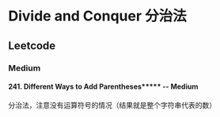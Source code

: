 # Divide and Conquer 分治法

## Leetcode

### Medium

#### 241. Different Ways to Add Parentheses***** -- Medium
分治法，注意没有运算符号的情况（结果就是整个字符串代表的数）